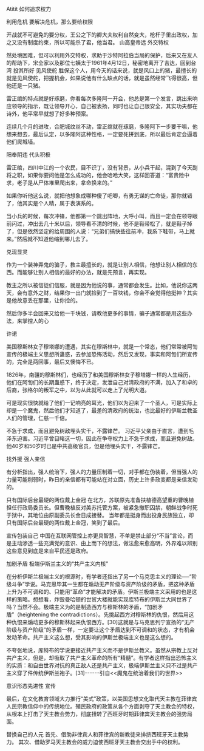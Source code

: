 Atitit 如何追求权力

 
利用危机
要解决危机，那么要给权限

开战就不可避免的要分权，王公之下的卿大夫权利自然变大，枪杆子里出政权，加之又没有制度约束，所以可能杀了君，他当君。
山高皇帝远 外交特权

然处境困难，但可以利用外交特权，求助于沙特阿拉伯当局的保护，后来又在友人的帮助下，宋全家以及那位七姨太于1961年4月12日，秘密地离开了吉达，回到台湾
投其所好 见风使舵
胜保这个人，用今天的话来说，就是风口上的猪，最擅长的就是见风使舵，把握机会，如果说他有什么缺点的话，就是虽然经常飞得很高，但他还是一只猪。

雷正绾的特点就是好琢磨，你看每次多隆阿一开会，他总是第一个发言，跳出来响应领导的指示，既让领导开心，自己被表扬，同时也让自己很安全，其实功夫都在诗外，他平常早就想了好多种预案。

连续几个月的进攻，合肥城纹丝不动，雷正绾就在琢磨，多隆阿下一步要干嘛，他想来想去，最后认定，以多隆阿这种性格，一定要死拼到底，所以最后肯定会逼着他们爬城墙。


阳奉阴违  代头积极

雷正绾，四川中江的一个农民，目不识丁，没有背景，从小兵干起，混到了今天副将之职，如果你要问他是怎么成功的，他会哈哈大笑，这样回答道：“富贵险中求，老子是从尸体堆里爬出来，拿命换来的。”

如果你听他这么说，就把他想象成哪种傻了吧唧，有勇无谋的亡命徒，那你就错了，他其实是个人精，属于表演系的。

当小兵的时候，每次冲锋，他都第一个跳出阵地，大呼小叫，而且一定会在领导眼前闪过，冲出去几十米以后，领导看不清的时候，他不是鞋带松了，就是鞋子掉了，但是依然坚定的给周围的人说：“兄弟们搞快些往前冲，我系下鞋带，马上就来。”然后就不知道他缩到哪儿去了。


兑现显灵

作为一个装神弄鬼的骗子，教主最擅长的，就是让别人相信，他想让别人相信的东西。而能够让别人相信的最好的办法，就是先预言，再实现。

教主之所以被信徒们信服，就是因为他说的事，通常都会发生。比如，他说你这两天，会有意外之财，结果你一出门就捡到了一百块钱，你会不会觉得他挺神？其实是他故意丢在那里，让你捡的。

然后你多半会回来又给他一千块钱，请教他更多的事情，骗子通常都是用这些办法，来掌控人的心

许诺

美国穆斯林女子穆塔娜的遭遇，其实在穆斯林中，就是一个常态，他们常常被阿訇宣传的极端主义思想所蛊惑，去参加恐怖活动，然后又发现，事实和阿訇们所宣传的，完全是两回事，最后又懊悔不已。

1826年，南疆的穆斯林们，也经历了和美国穆斯林女子穆塔娜一样的人生经历，他们在阿訇们的长期蛊惑下，终于决定，发泄自己对清政府的不满，加入了和卓的后裔，张格尔的叛军之中，以为从此就可以走上了光明大道。

可是现实很快就给了他们一记响亮的耳光，他们以为迎来了一个圣人，可是实际上却是一个魔鬼，然后他们才知道了，最差的清政府的统治，也比最好的伊斯兰教圣人们的管理，仁慈一千倍。


不急于求成，而且避免树敌埋头实干，不露锋芒。
习近平父亲由于直言，遭到毛泽东迫害。习近平曾目睹这一切，因此在争夺权力上不急于求成，而且避免树敌。他40岁和50岁时已是中共高级官员，但是他埋头实干，不露锋芒。

找外援
强人亲信 

有分析指出，强人统治下，强人的力量压制着一切，对手都在伪装着，但当强人的力量可能削弱时，昨日的亲信都有可能站在对立面，历史上许多政变都是亲信发动的。


只有国际后台最硬的两位戴上金冠
在北方，苏联原先准备扶植德高望重的曹晚植担任行政局委员长。但曹晚植反对美苏托管方案，被紧急撤职囚禁，朝鲜战争时死于狱中，其地位由原副委员长金日成接替。
当年都是挺身而出投身民族独立，却只有国际后台最硬的两位戴上金冠，笑到了最后。



宣传包装自己
中国在互联网管控上亦更具智慧，不单是禁止部分“不当”言论，而是主动渗透一些充满党的意识、由上而下的想法，做法愈来愈高明，外界难以辨别这些意见到底是来自平民还是政府。

加剧矛盾
极端伊斯兰主义的“共产主义内核”

在分析伊斯兰极端主义的根源时，有学者还指出了另一个马克思主义的理论──“阶级斗争”学说。马克思毕其一生都在煽动无产阶级与资产阶级的矛盾，把这种矛盾上升为不可调和的、只能用“革命”才能解决的矛盾。伊斯兰极端主义采用的也是这样的策略。想想看，炸毁曼哈顿的世贸大楼就能实现库特布的伊斯兰大同世界了吗？当然不会。极端主义为的是制造西方与穆斯林的矛盾，“加剧矛盾”（heightening the contradictions）。先挑起西方对穆斯林的仇恨，然后用这种仇恨来煽动更多的穆斯林起来仇恨西方。[30]这就是与马克思列宁宣扬的“无产阶级与资产阶级”的矛盾一样，一定要让这个矛盾达到不可调和的状态，才有机会发动革命。共产主义这么想，受其影响的伊斯兰极端主义也是这么想的。

不夸张地说，库特布的学说更接近共产主义而不是伊斯兰教义。虽然从宗教上反对共产主义，但是，却吸取了共产主义革命的所有“精髓”。有学者这样指出恐怖主义的实质：和自由世界对抗的真正敌人还是共产主义，极端伊斯兰主义只不过是共产主义穿了件传统伊斯兰袍子。[31]------引自<<魔鬼在统治着我们的世界>>

意识形态先进性 宣传

最后，在文化教育领域大力推行“美式”政策，以美国思想文化取代天主教在菲律宾人民宗教信仰中的传统地位。殖民政府的政策从各个方面剥夺了天主教会的特权，从根本上打击了天主教会势力，彻底扭转了西班牙时期菲律宾天主教会的强势局面。


替换自己的人元
首先、借助非律宾人和菲律宾的新教徒来排挤西班牙天主教势力。
其次、借助罗马天主教会的威力迫使西班牙天主教会交出手中的权利。

